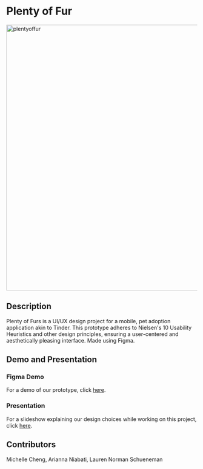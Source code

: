 # Plenty of Fur

<img src="https://github.com/chengmic/Plenty-of-Fur/assets/97090779/37cb02eb-0310-4d0c-9fad-51e5266b7a1e" alt="plentyoffur" width="700">


## Description
Plenty of Furs is a UI/UX design project for a mobile, pet adoption application akin to Tinder. This prototype adheres to Nielsen's 10 Usability Heuristics and other design principles, ensuring a user-centered and aesthetically pleasing interface. Made using Figma.

## Demo and Presentation
### Figma Demo
For a demo of our prototype, click [here](https://www.figma.com/proto/v8CvQ5ILlvF1tm642TVCoF/Plenty-of-Fur-Prototype?node-id=2-2&t=5Vl1gx2gsNB21g3c-0&scaling=scale-down&content-scaling=fixed&page-id=0%3A1&starting-point-node-id=2%3A2).

### Presentation
For a slideshow explaining our design choices while working on this project, click [here](https://docs.google.com/presentation/d/1ndvGcd3GhjLXcnbMfX4mOEc9iC012bocyCN9jB3UyhQ/edit?usp=sharing).

## Contributors
Michelle Cheng, Arianna Niabati, Lauren Norman Schueneman
